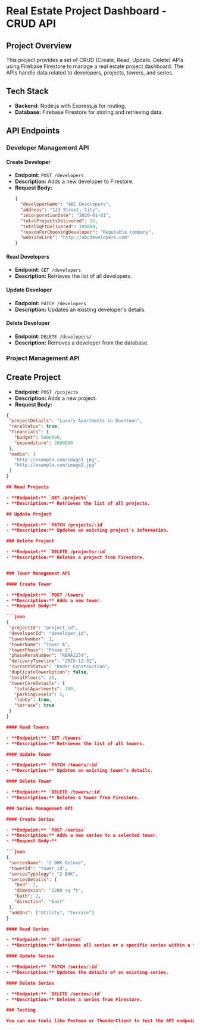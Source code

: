 # Real Estate Project Dashboard - CRUD API

## Project Overview

This project provides a set of CRUD (Create, Read, Update, Delete) APIs using Firebase Firestore to manage a real estate project dashboard. The APIs handle data related to developers, projects, towers, and series.

## Tech Stack

- **Backend:** Node.js with Express.js for routing.
- **Database:** Firebase Firestore for storing and retrieving data.

## API Endpoints

### Developer Management API

#### Create Developer
- **Endpoint:** `POST /developers`
- **Description:** Adds a new developer to Firestore.
- **Request Body:**
  ```json
  {
    "developerName": "ABC Developers",
    "address": "123 Street, City",
    "incorporationDate": "2020-01-01",
    "totalProjectsDelivered": 15,
    "totalSqFtDelivered": 100000,
    "reasonForChoosingDeveloper": "Reputable company",
    "websiteLink": "http://abcdevelopers.com"
  }
#### Read Developers

- **Endpoint:** `GET /developers`
- **Description:** Retrieves the list of all developers.


#### Update Developer

- **Endpoint:** `PATCH /developers`
- **Description:** Updates an existing developer's details.

#### Delete Developer

- **Endpoint:** `DELETE /developers/`
- **Description:** Removes a developer from the database.

### Project Management API

## Create Project

- **Endpoint:** `POST /projects`
- **Description:** Adds a new project.
- **Request Body:**
 ```json
{
  "projectDetails": "Luxury Apartments in Downtown",
  "reraStatus": true,
  "financials": {
    "budget": 5000000,
    "expenditure": 2000000
  },
  "media": [
    "http://example.com/image1.jpg",
    "http://example.com/image2.jpg"
  ]
}

## Read Projects

- **Endpoint:** `GET /projects`
- **Description:** Retrieves the list of all projects.

## Update Project

- **Endpoint:** `PATCH /projects/:id`
- **Description:** Updates an existing project's information.

### Delete Project

- **Endpoint:** `DELETE /projects/:id`
- **Description:** Deletes a project from Firestore.


### Tower Management API

#### Create Tower

- **Endpoint:** `POST /towers`
- **Description:** Adds a new tower.
- **Request Body:**

```json
{
  "projectId": "project_id",
  "developerId": "developer_id",
  "towerNumber": 1,
  "towerName": "Tower A",
  "towerPhase": "Phase 1",
  "phaseReraNumber": "RERA1234",
  "deliveryTimeline": "2025-12-31",
  "currentStatus": "Under Construction",
  "duplicateTowerOption": false,
  "totalFloors": 20,
  "towerCoreDetails": {
    "totalApartments": 100,
    "parkingLevels": 2,
    "lobby": true,
    "terrace": true
  }
}

#### Read Towers

- **Endpoint:** `GET /towers`
- **Description:** Retrieves the list of all towers.

#### Update Tower

- **Endpoint:** `PATCH /towers/:id`
- **Description:** Updates an existing tower’s details.

#### Delete Tower

- **Endpoint:** `DELETE /towers/:id`
- **Description:** Deletes a tower from Firestore.

### Series Management API

#### Create Series

- **Endpoint:** `POST /series`
- **Description:** Adds a new series to a selected tower.
- **Request Body:**

```json
{
  "seriesName": "2 BHK Deluxe",
  "towerId": "tower_id",
  "seriesTypology": "2 BHK",
  "seriesDetails": {
    "bed": 2,
    "dimension": "1200 sq ft",
    "bath": 2,
    "direction": "East"
  },
  "addOns": ["Utility", "Terrace"]
}

#### Read Series

- **Endpoint:** `GET /series`
- **Description:** Retrieves all series or a specific series within a tower.

#### Update Series

- **Endpoint:** `PATCH /series/:id`
- **Description:** Updates the details of an existing series.

#### Delete Series

- **Endpoint:** `DELETE /series/:id`
- **Description:** Deletes a series from Firestore.

### Testing

You can use tools like Postman or ThunderClient to test the API endpoints.


